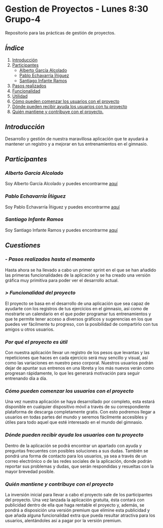 # Gestion de Proyectos - Lunes 8:30 Grupo-4
Repositorio para las prácticas de gestión de proyectos.

## _Índice_
1. [Introducción](#introducción)
2. [Participantes](#participantes)
   - [Alberto García Alcolado](#alberto-garcía-alcolado)
   - [Pablo Echavarría Íñiguez](#pablo-echavarría-íñiguez)
   - [Santiago Infante Ramos](#santiago-infante-ramos)
3. [Pasos realizados](#pasos-realizados-hasta-el-momento)
4. [Funcionalidad](#funcionalidad)
5. [Utilidad](#por-qué-el-proyecto-es-útil)
6. [Cómo pueden comenzar los usuarios con el proyecto](#cómo-pueden-comenzar-los-usuarios-con-el-proyecto)
7. [Dónde pueden recibir ayuda los usuarios con tu proyecto](#dónde-pueden-recibir-ayuda-los-usuarios-con-tu-proyecto)
8. [Quién mantiene y contribuye con el proyecto.](#quién-mantiene-y-contribuye-con-el-proyecto)

## _Introducción_
Desarrollo y gestión de nuestra maravillosa aplicación que te ayudará a mantener un registro y a mejorar en tus entrenamientos en el gimnasio.

## _Participantes_

### _Alberto García Alcolado_
  Soy Alberto García Alcolado y puedes encontrarme [aquí](https://github.com/albeerto22)
    
### _Pablo Echavarría Íñiguez_
  Soy Pablo Echavarría Íñiguez y puedes encontrarme [aquí](https://github.com/pei1001)

### _Santiago Infante Ramos_
Soy Santiago Infante Ramos y puedes encontrarme [aquí](https://github.com/Santiii02)

## _Cuestiones_
### _- Pasos realizados hasta el momento_ 
Hasta ahora se ha llevado a cabo un primer sprint en el que se han añadido las primeras funcionalidades de la aplicación y se ha creado una versión gráfica muy primitiva para poder ver el desarrollo actual.
  
### _> Funcionalidad del proyecto_
El proyecto se basa en el desarrollo de una aplicación que sea capaz de ayudarte con los registros de tus ejercicios en el gimnasio, así como de mostrarte un calendario en el que poder programar tus entrenamientos y que te permite tener acceso a diversos gráficos y sugerencias en los que puedes ver fácilmente tu progreso, con la posibilidad de compartirlo con tus amigos u otros usuarios.

### _Por qué el proyecto es útil_
Con nuestra aplicación llevar un registro de los pesos que levantas y las repeticiones que haces en cada ejercicio será muy sencillo y visual, así como las variaciones en nuestro peso corporal.
Nuestros usuarios podrán dejar de apuntar sus entrenos en una libreta y los más nuevos verán como progresan rápidamente, lo que les generará motivación para seguir entrenando día a día.
  
### _Cómo pueden comenzar los usuarios con el proyecto_
Una vez nuestra aplicación se haya desarrollado por completo, esta estará disponible en cualquier dispositivo móvil a través de su correspondiente plataforma de descarga completamente gratis.
Con esto podremos llegar a usuarios en todas partes del mundo y seremos fácilmente accesibles y útiles para todo aquel que esté interesado en el mundo del gimnasio.
  
### _Dónde pueden recibir ayuda los usuarios con tu proyecto_
Dentro de la aplicación se podrá encontrar un apartado con ayuda y preguntas frecuentes con posibles soluciones a sus dudas.
También se pondrá una forma de contacto para los usuarios, ya sea a través de un correo electrónico o de las redes sociales de la aplicación, donde podrán reportar sus problemas y dudas, que serán respondidas y resueltas con la mayor brevedad posible.
  
### _Quién mantiene y contribuye con el proyecto_
La inversión inicial para llevar a cabo el proyecto sale de los participantes del proyecto.
Una vez lanzada la aplicación gratuita, ésta contará con publicidad dentro de ella que haga rentable el proyecto y, además, se pondrá a disposición una versión premium que elimine esta publicidad y que añada alguna funcionalidad extra que pueda resultar atractiva para los usuarios, alentándoles así a pagar por la versión premium.
  
